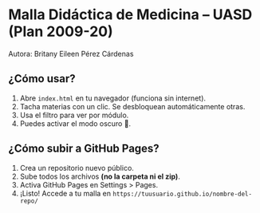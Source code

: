
# Malla Didáctica de Medicina – UASD (Plan 2009-20)
Autora: Britany Eileen Pérez Cárdenas

## ¿Cómo usar?
1. Abre `index.html` en tu navegador (funciona sin internet).
2. Tacha materias con un clic. Se desbloquean automáticamente otras.
3. Usa el filtro para ver por módulo.
4. Puedes activar el modo oscuro 🌙.

## ¿Cómo subir a GitHub Pages?
1. Crea un repositorio nuevo público.
2. Sube todos los archivos **(no la carpeta ni el zip)**.
3. Activa GitHub Pages en Settings > Pages.
4. ¡Listo! Accede a tu malla en `https://tuusuario.github.io/nombre-del-repo/`
